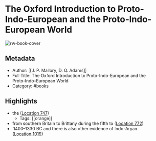 # The Oxford Introduction to Proto-Indo-European and the Proto-Indo-European World

![rw-book-cover](https://m.media-amazon.com/images/I/71hsS6Ya92L._SY160.jpg)

## Metadata
- Author: [[J. P. Mallory, D. Q. Adams]]
- Full Title: The Oxford Introduction to Proto-Indo-European and the Proto-Indo-European World
- Category: #books

## Highlights
- the ([Location 747](https://readwise.io/to_kindle?action=open&asin=B00QFM9WMO&location=747))
    - Tags: [[orange]] 
- from southern Britain to Brittany during the fifth to ([Location 772](https://readwise.io/to_kindle?action=open&asin=B00QFM9WMO&location=772))
- .1400–1330 BC and there is also other evidence of Indo-Aryan ([Location 1019](https://readwise.io/to_kindle?action=open&asin=B00QFM9WMO&location=1019))
